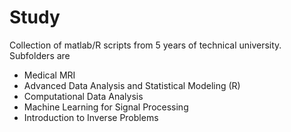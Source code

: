 # Study
Collection of matlab/R scripts from 5 years of technical university.
Subfolders are
 - Medical MRI
 - Advanced Data Analysis and Statistical Modeling (R)
 - Computational Data Analysis
 - Machine Learning for Signal Processing
 - Introduction to Inverse Problems
 
